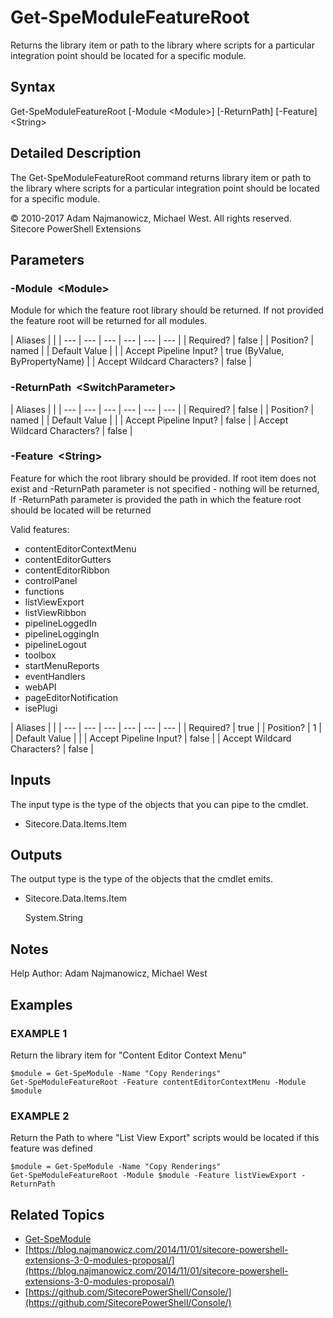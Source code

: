 # Get-SpeModuleFeatureRoot

Returns the library item or path to the library where scripts for a particular integration point should be located for a specific module.

## Syntax

Get-SpeModuleFeatureRoot \[-Module &lt;Module&gt;\] \[-ReturnPath\] \[-Feature\] &lt;String&gt;

## Detailed Description

The Get-SpeModuleFeatureRoot command returns library item or path to the library where scripts for a particular integration point should be located for a specific module.

© 2010-2017 Adam Najmanowicz, Michael West. All rights reserved. Sitecore PowerShell Extensions

## Parameters

### -Module  &lt;Module&gt;

Module for which the feature root library should be returned. If not provided the feature root will be returned for all modules.

| Aliases |  |
| --- | --- | --- | --- | --- | --- |
| Required? | false |
| Position? | named |
| Default Value |  |
| Accept Pipeline Input? | true \(ByValue, ByPropertyName\) |
| Accept Wildcard Characters? | false |

### -ReturnPath  &lt;SwitchParameter&gt;

| Aliases |  |
| --- | --- | --- | --- | --- | --- |
| Required? | false |
| Position? | named |
| Default Value |  |
| Accept Pipeline Input? | false |
| Accept Wildcard Characters? | false |

### -Feature  &lt;String&gt;

Feature for which the root library should be provided. If root item does not exist and -ReturnPath parameter is not specified - nothing will be returned, If -ReturnPath parameter is provided the path in which the feature root should be located will be returned

Valid features:

* contentEditorContextMenu 
* contentEditorGutters
* contentEditorRibbon
* controlPanel
* functions
* listViewExport
* listViewRibbon
* pipelineLoggedIn
* pipelineLoggingIn
* pipelineLogout
* toolbox
* startMenuReports
* eventHandlers
* webAPI
* pageEditorNotification
* isePlugi 

| Aliases |  |
| --- | --- | --- | --- | --- | --- |
| Required? | true |
| Position? | 1 |
| Default Value |  |
| Accept Pipeline Input? | false |
| Accept Wildcard Characters? | false |

## Inputs

The input type is the type of the objects that you can pipe to the cmdlet.

* Sitecore.Data.Items.Item 

## Outputs

The output type is the type of the objects that the cmdlet emits.

* Sitecore.Data.Items.Item

  System.String 

## Notes

Help Author: Adam Najmanowicz, Michael West

## Examples

### EXAMPLE 1

Return the library item for "Content Editor Context Menu"

```text
$module = Get-SpeModule -Name "Copy Renderings"
Get-SpeModuleFeatureRoot -Feature contentEditorContextMenu -Module $module
```

### EXAMPLE 2

Return the Path to where "List View Export" scripts would be located if this feature was defined

```text
$module = Get-SpeModule -Name "Copy Renderings"
Get-SpeModuleFeatureRoot -Module $module -Feature listViewExport -ReturnPath
```

## Related Topics

* [Get-SpeModule](get-spemodule.md)
* [https://blog.najmanowicz.com/2014/11/01/sitecore-powershell-extensions-3-0-modules-proposal/](https://blog.najmanowicz.com/2014/11/01/sitecore-powershell-extensions-3-0-modules-proposal/) 
* [https://github.com/SitecorePowerShell/Console/](https://github.com/SitecorePowerShell/Console/) 

